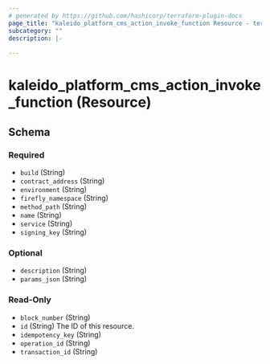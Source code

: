 ```yaml
---
# generated by https://github.com/hashicorp/terraform-plugin-docs
page_title: "kaleido_platform_cms_action_invoke_function Resource - terraform-provider-kaleido"
subcategory: ""
description: |-
  
---
```


# kaleido_platform_cms_action_invoke_function (Resource)





<!-- schema generated by tfplugindocs -->
## Schema

### Required

- `build` (String)
- `contract_address` (String)
- `environment` (String)
- `firefly_namespace` (String)
- `method_path` (String)
- `name` (String)
- `service` (String)
- `signing_key` (String)

### Optional

- `description` (String)
- `params_json` (String)

### Read-Only

- `block_number` (String)
- `id` (String) The ID of this resource.
- `idempotency_key` (String)
- `operation_id` (String)
- `transaction_id` (String)
